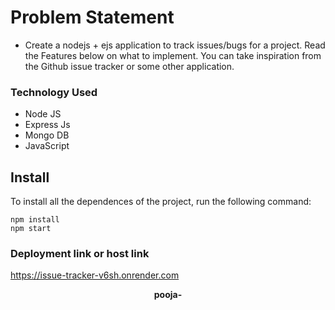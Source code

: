 # Problem Statement
 - Create a nodejs + ejs application to track issues/bugs for a project. Read the Features below on what to implement. You can take inspiration from the Github issue tracker or some other application.

### Technology Used
 - Node JS
 - Express Js
 - Mongo DB
 - JavaScript
 
 ## Install

To install all the dependences of the project, run the following command:

    npm install
    npm start

 
### Deployment link  or host link
 https://issue-tracker-v6sh.onrender.com
 
 <p align= "center">
  <strong>
   pooja-
  </strong>
 </p>

